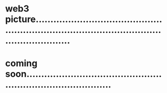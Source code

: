 # web3 picture......................................................................................................................
# coming soon..................................................................................

